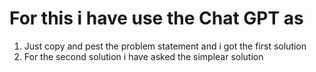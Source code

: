 # For this i have use the Chat GPT as

1. Just copy and pest the problem statement and i got the first solution
2. For the second solution i have asked the simplear solution
